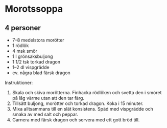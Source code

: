 Morotssoppa
===========

4 personer
----------

-	7–8 medelstora morötter
-	1 rödlök
-	4 msk smör
-	1 l grönsaksbuljong
-	1 1/2 tsk torkad dragon
-	1–2 dl vispgrädde
-	ev. några blad färsk dragon

Instruktioner:

1.	Skala och skiva morötterna. Finhacka rödlöken och svetta den i smöret på låg värme utan att den tar färg.
2.	Tillsätt buljong, morötter och torkad dragon. Koka i 15 minuter.
3.	Mixa alltsammans till en slät konsistens. Späd med vispgrädde och smaka av med salt och peppar.
4.	Garnera med färsk dragon och servera med ett gott bröd till.
